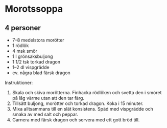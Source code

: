 Morotssoppa
===========

4 personer
----------

-	7–8 medelstora morötter
-	1 rödlök
-	4 msk smör
-	1 l grönsaksbuljong
-	1 1/2 tsk torkad dragon
-	1–2 dl vispgrädde
-	ev. några blad färsk dragon

Instruktioner:

1.	Skala och skiva morötterna. Finhacka rödlöken och svetta den i smöret på låg värme utan att den tar färg.
2.	Tillsätt buljong, morötter och torkad dragon. Koka i 15 minuter.
3.	Mixa alltsammans till en slät konsistens. Späd med vispgrädde och smaka av med salt och peppar.
4.	Garnera med färsk dragon och servera med ett gott bröd till.
